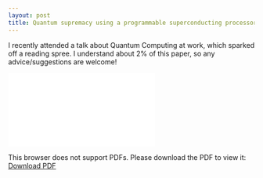 ```yaml
---
layout: post
title: Quantum supremacy using a programmable superconducting processor (by Google AI, in Nature)
---
```


I recently attended a talk about Quantum Computing at work, which sparked off a reading spree. I understand about 2% of this paper, so any advice/suggestions are welcome!

<object data="{{ site.baseurl }}/static/qu-supremacy.pdf" type="application/pdf" width="700px" height="700px">
    <embed src="{{ site.baseurl }}/static/qu-supremacy.pdf">
        <p>This browser does not support PDFs. Please download the PDF to view it: <a href="{{ site.baseurl }}/static/qu-supremacy.pdf">Download PDF</a></p>
    </embed>
</object>